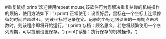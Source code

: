#重复鼠标
print('欢迎使用repeat mouse,该软件可为您解决重复枯燥的机械操作的烦恼，使用方法如下：')
print('正常使用：设置好后，鼠标在一个坐标上连续停留的时间若超过4s，则该坐标将记录在案。记录的坐标达到设置的一周期点击次数时，则该程序即将开始运行。')
print('存档：顾名思义，若您将频繁使用一个序列周期，可以提前设置保存。')
print('读档：执行保存的机械操作。')
